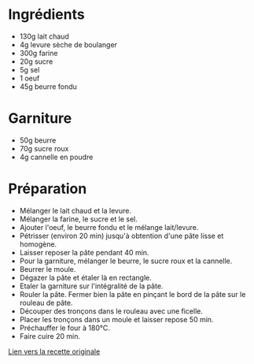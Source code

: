 # Ingrédients
- 130g lait chaud
- 4g levure sèche de boulanger
- 300g farine
- 20g sucre
- 5g sel
- 1 oeuf
- 45g beurre fondu

# Garniture
- 50g beurre
- 70g sucre roux
- 4g cannelle en poudre

# Préparation
- Mélanger le lait chaud et la levure.
- Mélanger la farine, le sucre et le sel.
- Ajouter l'oeuf, le beurre fondu et le mélange lait/levure.
- Pétrisser (environ 20 min) jusqu'à obtention d'une pâte lisse et homogène.
- Laisser reposer la pâte pendant 40 min.
- Pour la garniture, mélanger le beurre, le sucre roux et la cannelle.
- Beurrer le moule.
- Dégazer la pâte et étaler là en rectangle.
- Etaler la garniture sur l'intégralité de la pâte.
- Rouler la pâte. Fermer bien la pâte en pinçant le bord de la pâte sur le rouleau de pâte.
- Découper des tronçons dans le rouleau avec une ficelle.
- Placer les tronçons dans un moule et laisser repose 50 min.
- Préchauffer le four à 180°C.
- Faire cuire 20 min.

[Lien vers la recette originale](https://www.youtube.com/watch?v=NRn5xkk0up0)
